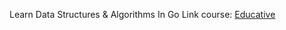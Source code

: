Learn Data Structures & Algorithms In Go
Link course: [Educative](https://www.educative.io/courses/data-structures-and-algorithms-go/q2zgOlMG1Ek)
